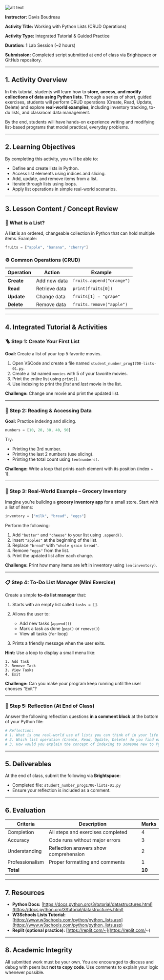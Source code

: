 ![alt text](image.png)

**Instructor:** Davis Boudreau

**Activity Title:** Working with Python Lists (CRUD Operations)

**Activity Type:** Integrated Tutorial & Guided Practice

**Duration:** 1 Lab Session (~2 hours)

**Submission:** Completed script submitted at end of class via Brightspace or GitHub repository.

---

## **1. Activity Overview**

In this tutorial, students will learn how to **store, access, and modify collections of data using Python lists**.
Through a series of short, guided exercises, students will perform CRUD operations (Create, Read, Update, Delete) and explore **real-world examples**, including inventory tracking, to-do lists, and classroom data management.

By the end, students will have hands-on experience writing and modifying list-based programs that model practical, everyday problems.

---

## **2. Learning Objectives**

By completing this activity, you will be able to:

* Define and create lists in Python.
* Access list elements using indices and slicing.
* Add, update, and remove items from a list.
* Iterate through lists using loops.
* Apply list operations in simple real-world scenarios.

---

## **3. Lesson Content / Concept Review**

### 🧠 What is a List?

A **list** is an ordered, changeable collection in Python that can hold multiple items.
Example:

```python
fruits = ["apple", "banana", "cherry"]
```

### ⚙️ Common Operations (CRUD)

| Operation  | Action        | Example                   |
| ---------- | ------------- | ------------------------- |
| **Create** | Add new data  | `fruits.append("orange")` |
| **Read**   | Retrieve data | `print(fruits[0])`        |
| **Update** | Change data   | `fruits[1] = "grape"`     |
| **Delete** | Remove data   | `fruits.remove("apple")`  |

---

## **4. Integrated Tutorial & Activities**

### 🪜 **Step 1: Create Your First List**

**Goal:** Create a list of your top 5 favorite movies.

1. Open VSCode and create a file named `student_number_prog1700-lists-01.py`.
2. Create a list named `movies` with 5 of your favorite movies.
3. Print the entire list using `print()`.
4. Use indexing to print the *first* and *last* movie in the list.

**Challenge:**
Change one movie and print the updated list.

---

### 🧾 **Step 2: Reading & Accessing Data**

**Goal:** Practice indexing and slicing.

```python
numbers = [10, 20, 30, 40, 50]
```

Try:

* Printing the 3rd number.
* Printing the last 2 numbers (use slicing).
* Printing the total count using `len(numbers)`.

**Challenge:**
Write a loop that prints each element with its position (index + 1).

---

### 🛒 **Step 3: Real-World Example – Grocery Inventory**

Imagine you’re building a **grocery inventory app** for a small store.
Start with a list of items:

```python
inventory = ["milk", "bread", "eggs"]
```

Perform the following:

1. Add `"butter"` and `"cheese"` to your list using `.append()`.
2. Insert `"apples"` at the beginning of the list.
3. Replace `"bread"` with `"whole grain bread"`.
4. Remove `"eggs"` from the list.
5. Print the updated list after each change.

**Challenge:**
Print how many items are left in inventory using `len(inventory)`.

---

### 📋 **Step 4: To-Do List Manager (Mini Exercise)**

Create a simple **to-do list manager** that:

1. Starts with an empty list called `tasks = []`.
2. Allows the user to:

   * Add new tasks (`append()`)
   * Mark a task as done (`pop()` or `remove()`)
   * View all tasks (`for` loop)
3. Prints a friendly message when the user exits.

**Hint:** Use a loop to display a small menu like:

```
1. Add Task
2. Remove Task
3. View Tasks
4. Exit
```

**Challenge:**
Can you make your program keep running until the user chooses “Exit”?

---

### 🧩 **Step 5: Reflection (At End of Class)**

Answer the following reflection questions **in a comment block** at the bottom of your Python file:

```python
# Reflection:
# 1. What is one real-world use of lists you can think of in your life or work?
# 2. Which list operation (Create, Read, Update, Delete) do you find easiest or hardest, and why?
# 3. How would you explain the concept of indexing to someone new to Python?
```

---

## **5. Deliverables**

At the end of class, submit the following via **Brightspace**:

* Completed file: `student_number_prog1700-lists-01.py`
* Ensure your reflection is included as a comment.

---

## **6. Evaluation**

| Criteria        | Description                           | Marks  |
| --------------- | ------------------------------------- | ------ |
| Completion      | All steps and exercises completed     | 4      |
| Accuracy        | Code runs without major errors        | 3      |
| Understanding   | Reflection answers show comprehension | 2      |
| Professionalism | Proper formatting and comments        | 1      |
| **Total**       |                                       | **10** |

---

## **7. Resources**

* **Python Docs:** [https://docs.python.org/3/tutorial/datastructures.html](https://docs.python.org/3/tutorial/datastructures.html)
* **W3Schools Lists Tutorial:** [https://www.w3schools.com/python/python_lists.asp](https://www.w3schools.com/python/python_lists.asp)
* **Replit (optional practice):** [https://replit.com/~](https://replit.com/~)

---

## **8. Academic Integrity**

All submitted work must be your own.
You are encouraged to discuss and debug with peers but **not to copy code**.
Use comments to explain your logic whenever possible.
